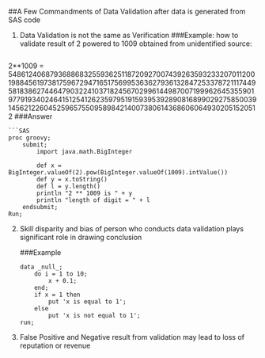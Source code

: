 ##A Few Commandments of Data Validation after data is generated from SAS code
1. Data Validation is not the same as Verification
   ###Example: how to validate result of 2 powered to 1009 obtained from unidentified source:
   ```
2**1009 = 5486124068793688683255936251187209270074392635932332070112001988456197381759672947165175699536362793613284725337872111744958183862744647903224103718245670299614498700719996264535590197791934024641512541262359795191593953928908168990292758500391456212260452596575509589842140073806143686060649302051520512
   ###Answer
   ```
   ```SAS
   proc groovy;
       submit;
           import java.math.BigInteger

           def x = BigInteger.valueOf(2).pow(BigInteger.valueOf(1009).intValue())
           def y = x.toString()
           def l = y.length()
           println "2 ** 1009 is " + y
           println "length of digit = " + l
       endsubmit;
  Run;
  ```
2. Skill disparity and bias of person who conducts data validation plays significant role in drawing conclusion

   ###Example
   ```SAS
   data _null_;
       do i = 1 to 10;
           x + 0.1;
       end;
       if x = 1 then 
           put 'x is equal to 1';
       else
           put 'x is not equal to 1';
   run;
   ```
3. False Positive and Negative result from validation may lead to loss of reputation or revenue
  

